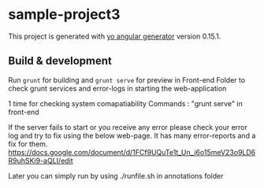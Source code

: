 # sample-project3

This project is generated with [yo angular generator](https://github.com/yeoman/generator-angular)
version 0.15.1.

## Build & development

Run `grunt` for building and `grunt serve` for preview in Front-end Folder to check grunt services and error-logs in starting the web-application


1 time for checking system comapatiability
Commands : 
"grunt serve" in front-end

If the server fails to start or you receive any error please check your error log and try to fix using the below web-page. It has many error-reports and a fix for them. 
https://docs.google.com/document/d/1FCf9UQuTe1t_Un_j6o15meV23o9LD6R9uhSKi9-aQLI/edit


Later you can simply run by using ./runfile.sh in annotations folder
